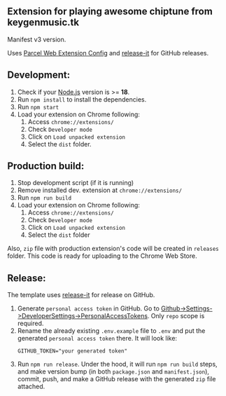 Extension for playing awesome chiptune from keygenmusic.tk
------

Manifest v3 version.

Uses [Parcel Web Extension Config](https://parceljs.org/recipes/web-extension/)
and [release-it](https://github.com/release-it/release-it) for GitHub releases.

## Development:

1. Check if your [Node.js](https://nodejs.org/) version is >= **18**.
2. Run `npm install` to install the dependencies.
3. Run `npm start`
4. Load your extension on Chrome following:
    1. Access `chrome://extensions/`
    2. Check `Developer mode`
    3. Click on `Load unpacked extension`
    4. Select the `dist` folder.

## Production build:

1. Stop development script (if it is running)
2. Remove installed dev. extension at `chrome://extensions/`
3. Run `npm run build`
4. Load your extension on Chrome following:
    1. Access `chrome://extensions/`
    2. Check `Developer mode`
    3. Click on `Load unpacked extension`
    4. Select the `dist` folder

Also, `zip` file with production extension's code will be created in `releases` folder.
This code is ready for uploading to the Chrome Web Store.

## Release:

The template uses [release-it](https://github.com/release-it/release-it) for release on GitHub.

1. Generate `personal access token` in GitHub. Go to
   [Github->Settings->DeveloperSettings->PersonalAccessTokens](https://github.com/settings/tokens/new?scopes=repo&description=release-it).
   Only `repo` scope is required.
2. Rename the already existing `.env.example` file to `.env` and put the generated `personal access token` there. It
   will look
   like:
    ```
    GITHUB_TOKEN="your generated token"
    ```
3. Run `npm run release`. Under the hood, it will run `npm run build` steps, and make version bump (in
   both `package.json`
   and `manifest.json`), commit, push, and make a GitHub release with the generated `zip` file attached.
